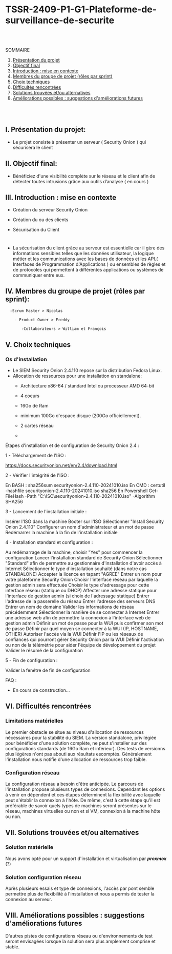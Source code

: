 # TSSR-2409-P1-G1-Plateforme-de-surveillance-de-securite
 <br><br>

SOMMAIRE

1. [Présentation du projet](#i-présentation-du-projet)
2. [Objectif final](#ii-objectif-final)
3. [Introduction : mise en contexte](#iii-introduction--mise-en-contexte)
4. [Membres du groupe de projet (rôles par sprint)](#iv-membres-du-groupe-de-projet-rôles-par-sprint)
5. [Choix techniques](#v-choix-techniques)
6. [Difficultés rencontrées](#vi-difficultés-rencontrées)
7. [Solutions trouvées et/ou alternatives](#vii-solutions-trouvées-etou-alternatives)
8. [Améliorations possibles : suggestions d'améliorations futures](#viii-améliorations-possibles--suggestions-daméliorations-futures)

<br><br>

  ## I. Présentation du projet: 

 - Le projet consiste à présenter un serveur ( Security Onion ) qui sécurisera le client

  ## II. Objectif final:

 - Bénéficiez d'une visibilité complète sur le réseau et le client afin de détecter toutes intrusions grâce aux outils d’analyse  ( en cours ) 

 ## III. Introduction : mise en contexte

- Création du serveur Security Onion

- Création du ou des clients 

- Sécurisation du Client
#
- La sécurisation du client grâce au serveur est essentielle car il gère des informations sensibles telles que les données utilisateur, la logique métier et les communications avec les bases de données et les API.( Interfaces de Programmation d'Applications ) ou ensembles de règles et de protocoles qui permettent à différentes applications ou systèmes de communiquer entre eux.


## IV. Membres du groupe de projet (rôles par sprint):

      -Scrum Master > Nicolas

        - Product Owner > Freddy

           -Collaborateurs > William et François


## V. Choix techniques
 
### Os d'installation

* Le SIEM Security Onion 2.4.110 repose sur la distribution Fedora Linux.
* Allocation de ressources pour une installation en standalone:
  * Architecture x86-64 / standard Intel ou processeur AMD 64-bit
  * 4 coeurs
  * 16Go de Ram
  * minimum 100Go d'espace disque (200Go officiellement).
  * 2 cartes réseau
 
  * 
Étapes d'installation et de configuration de Security Onion 2.4 :

1 - Téléchargement de l'ISO :

https://docs.securityonion.net/en/2.4/download.html

2 - Vérifier l'intégrité de l'ISO :

En BASH : sha256sum securityonion-2.4.110-20241010.iso
En CMD : certutil -hashfile securityonion-2.4.110-20241010.iso sha256
En Powershell Get-FileHash -Path "C:\ISO\securityonion-2.4.110-20241010.iso" -Algorithm SHA256

3 - Lancement de l'installation initiale :

Insérer l'ISO dans la machine
Booter sur l'ISO
Sélectionner "Install Security Onion 2.4.110"
Configurer un nom d'administrateur et un mot de passe
Redémarrer la machine à la fin de l'installation initiale

4 - Installation standard et configuration :

Au redémarrage de la machine, choisir "Yes" pour commencer la configuration
Lancer l'installation standard de Security Onion
Sélectionner "Standard" afin de permettre au gestionnaire d'installation d'avoir accès à Internet
Sélectionner le type d'installation souhaité (dans notre cas STANDALONE)
Accepter la licence en tapant "AGREE"
Entrer un nom pour votre plateforme Security Onion
Choisir l'interface réseau par laquelle la gestion admin sera effectuée
Choisir le type d'adressage pour cette interface réseau (statique ou DHCP)
Affecter une adresse statique pour l'interface de gestion admin (si choix de l'adressage statique)
Entrer l'adresse de la passerelle du réseau
Entrer l'adresse des serveurs DNS
Entrer un nom de domaine
Valider les informations de réseau précédemment
Sélectionner la manière de se connecter à Internet
Entrer une adresse web afin de permettre la connexion à l'interface web de gestion admin
Définir un mot de passe pour la WUI puis confirmer son mot de passe
Définir par quel moyen se connecter à la WUI (IP, HOSTNAME, OTHER)
Autoriser l'accès via la WUI
Définir l'IP ou les réseaux de confiances qui pourront gérer Security Onion par la WUI
Définir l'activation ou non de la télémétrie pour aider l'équipe de développement du projet
Valider le résumé de la configuration

5 - Fin de configuration :

Valider la fenêtre de fin de configuration

FAQ :

- En cours de construction...


## VI. Difficultés rencontrées


### Limitations matérielles

Le premier obstacle se situe au niveau d'allocation de ressources nécessaires pour la stabilité du SIEM.
La version standalone, privilégiée pour bénéficier d'une solution complète, ne peut s'installer sur des configurations standards (de 16Go Ram et inférieur).
Des tests de versionns plus légères n'ont pas abouti aux résultats escomptés.
Généralement l'installation nous notifie d'une allocation de ressources trop faible.

### Configuration réseau

La configuration réseau a besoin d'être anticipée. Le parcours de l'installation propose plusieurs types de connexions.
Cependant les options à venir en dépendent et ces étapes déterminent la flexibilité avec laquelle peut s'établir la connexion à l'hôte.
De même, c'est à cette étape qu'il est préférable de savoir quels types de machines seront présentes sur le réseau, machines virtuelles ou non et si VM, connexion à la machine hôte ou non.

## VII. Solutions trouvées et/ou alternatives  

### Solution matérielle

Nous avons opté pour un support d'installation et virtualisation par ***proxmox*** (?)

### Solution configuration réseau

Après plusieurs essais et type de connexions, l'accès par pont semble permettre plus de flexibilité à l'installation et nous a permis de tester la connexion au serveur.

## VIII. Améliorations possibles : suggestions d'améliorations futures

D'autres pistes de configurations réseau ou d'environnements de test seront envisagées lorsque la solution sera plus amplement comprise et stable.
